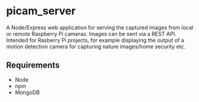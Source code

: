 picam_server
============
A Node/Express web application for serving the captured images from local or remote Raspberry Pi cameras. Images can be sent via a REST API. Intended for Rasberry Pi projects, for example displaying the output of a motion detection camera for capturing nature images/home security etc.

Requirements
------------
* Node
* npm
* MongoDB
